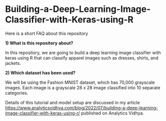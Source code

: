 # Building-a-Deep-Learning-Image-Classifier-with-Keras-using-R

Here is a short FAQ about this repository

**1) What is this repository about?**

In this repository, we are going to build a deep learning image classifier with keras using R that can classify apparel images such as dresses, shirts, and jackets.

**2) Which dataset has been used?**

We will be using the Fashion MNIST dataset, which has 70,000 grayscale images. Each image is a grayscale 28 x 28 image classified into 10 separate categories. 

Details of this tutorial and model setup are discussed in my article https://www.analyticsvidhya.com/blog/2022/07/building-a-deep-learning-image-classifier-with-keras-using-r/ published on Analytics Vidhya.
